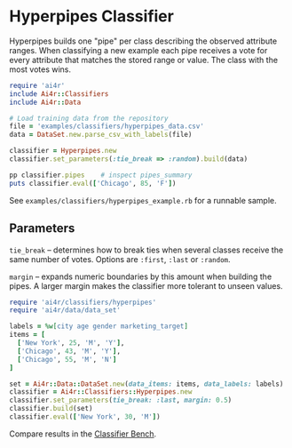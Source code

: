 # Hyperpipes Classifier

Hyperpipes builds one "pipe" per class describing the observed attribute ranges. When classifying a new example each pipe receives a vote for every attribute that matches the stored range or value. The class with the most votes wins.

```ruby
require 'ai4r'
include Ai4r::Classifiers
include Ai4r::Data

# Load training data from the repository
file = 'examples/classifiers/hyperpipes_data.csv'
data = DataSet.new.parse_csv_with_labels(file)

classifier = Hyperpipes.new
classifier.set_parameters(:tie_break => :random).build(data)

pp classifier.pipes    # inspect pipes_summary
puts classifier.eval(['Chicago', 85, 'F'])
```

See `examples/classifiers/hyperpipes_example.rb` for a runnable sample.

## Parameters

`tie_break` – determines how to break ties when several classes receive the
same number of votes. Options are `:first`, `:last` or `:random`.

`margin` – expands numeric boundaries by this amount when building the pipes.
A larger margin makes the classifier more tolerant to unseen values.

```ruby
require 'ai4r/classifiers/hyperpipes'
require 'ai4r/data/data_set'

labels = %w[city age gender marketing_target]
items = [
  ['New York', 25, 'M', 'Y'],
  ['Chicago', 43, 'M', 'Y'],
  ['Chicago', 55, 'M', 'N']
]

set = Ai4r::Data::DataSet.new(data_items: items, data_labels: labels)
classifier = Ai4r::Classifiers::Hyperpipes.new
classifier.set_parameters(tie_break: :last, margin: 0.5)
classifier.build(set)
classifier.eval(['New York', 30, 'M'])
```

Compare results in the [Classifier Bench](classifier_bench.md).
